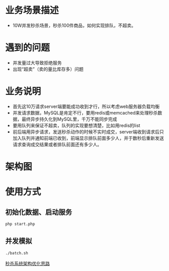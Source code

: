 # 业务场景描述
- 10W并发秒杀场景，秒杀100件商品，如何实现排队，不超卖。

# 遇到的问题
- 并发量过大导致拒绝服务
- 出现“超卖”（卖的量比库存多）问题

# 业务说明
- 首先这10万请求server端要能成功收到才行，所以考虑web服务器负载均衡
- 并发请求数据，MySQL是肯定不行，要用redis或memcached来处理秒杀数据，最终异步持久化到MySQL里，千万不能同步完成
- 要用队列来保证不超卖，队列的实现要想清楚，比如用redis的list
- 前后端用异步请求，发送秒杀动作的时候不实时成交，server端收到请求后只加入队列并通知前端已收到，前端显示排队前面多少人，并于数秒后重新发送请求查询成交结果或者排队前面还有多少人。

# 架构图

# 使用方式
## 初始化数据、启动服务
```sh
php start.php
```
## 并发模拟
```sh
./batch.sh
```

[秒杀系统架构优化思路][1]


  [1]: https://mp.weixin.qq.com/s/5aMN9SqaWa57rYGgtdAF_A